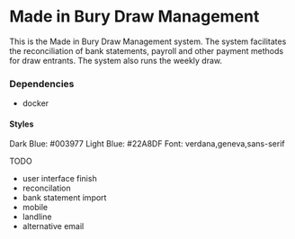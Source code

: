 # Made in Bury Draw Management

This is the Made in Bury Draw Management system.  The system facilitates the reconciliation of bank statements, payroll and other payment methods for draw entrants.  The system also runs the weekly draw.

### Dependencies
- docker

#### Styles
Dark Blue: #003977
Light Blue: #22A8DF
Font: verdana,geneva,sans-serif



TODO
- user interface finish
- reconcilation
- bank statement import
- mobile
- landline
- alternative email
